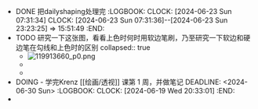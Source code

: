 - DONE 把dailyshaping处理完
  :LOGBOOK:
  CLOCK: [2024-06-23 Sun 07:31:34]
  CLOCK: [2024-06-23 Sun 07:31:36]--[2024-06-23 Sun 23:23:25] =>  15:51:49
  :END:
- TODO 研究一下这张图，看看上色时何时用软边笔刷，乃至研究一下软边和硬边笔在勾线和上色时的区别
  collapsed:: true
	- ![119913660_p0.png](../assets/119913660_p0_1719156297347_0.png)
	-
	-
- DOING - 学完Krenz [[绘画/透视]] 课第 1 周，并做笔记
  DEADLINE: <2024-06-30 Sun>
  :LOGBOOK:
  CLOCK: [2024-06-19 Wed 20:33:01]
  :END:
-